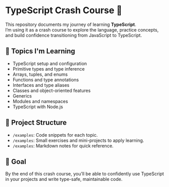 # TypeScript Crash Course 🚀

This repository documents my journey of learning **TypeScript**.  
I’m using it as a crash course to explore the language, practice concepts, and build confidence transitioning from JavaScript to TypeScript.

## 📖 Topics I'm Learning

- TypeScript setup and configuration
- Primitive types and type inference
- Arrays, tuples, and enums
- Functions and type annotations
- Interfaces and type aliases
- Classes and object-oriented features
- Generics
- Modules and namespaces
- TypeScript with Node.js

## 📂 Project Structure

- `/examples`: Code snippets for each topic.
- `/examples`: Small exercises and mini-projects to apply learning.
- `/examples`: Markdown notes for quick reference.

## 🎯 Goal

By the end of this crash course, you’ll be able to confidently use TypeScript in your projects and write type-safe, maintainable code.
